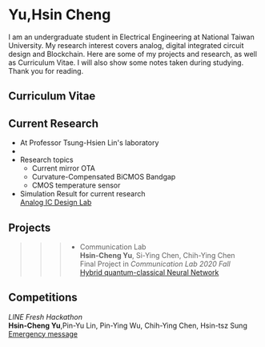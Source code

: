 # Yu,Hsin Cheng
I am an undergraduate student in Electrical Engineering at National Taiwan University. 
My research interest covers analog, digital integrated circuit design and Blockchain.
Here are some of my projects and research, as well as Curriculum Vitae.
I will also show some notes taken during studying.
Thank you for reading.

<!--# Publications
-->

## Curriculum Vitae


## Current Research
* At Professor Tsung-Hsien Lin's laboratory 
* 
* Research topics
  * Current mirror OTA
  * Curvature-Compensated BiCMOS Bandgap
  * CMOS temperature sensor
* Simulation Result for current research<br>
[Analog IC Design Lab](https://github.com/HsinCheng530/Analog-IC-Design-Lab.git)



## Projects
>>>* Communication Lab<br>
**Hsin-Cheng Yu**, Si-Ying Chen, Chih-Ying Chen<br>
Final Project in *Communication Lab 2020 Fall*<br>
[Hybrid quantum-classical Neural Network](https://github.com/HsinCheng530/Communication-Lab.git)


## Competitions
_LINE Fresh Hackathon_<br>
**Hsin-Cheng Yu**,Pin-Yu Lin, Pin-Ying Wu, Chih-Ying Chen, Hsin-tsz Sung<br>
[Emergency message](https://github.com/HsinCheng530/LINE-Fresh-Hackathon.git)


<!--You can use the [editor on GitHub](https://github.com/HsinCheng530/HsinCheng530.github.io/edit/main/README.md) to maintain and preview the content for your website in Markdown files.

Whenever you commit to this repository, GitHub Pages will run [Jekyll](https://jekyllrb.com/) to rebuild the pages in your site, from the content in your Markdown files.

### Markdown
Markdown is a lightweight and easy-to-use syntax for styling your writing. It includes conventions for

```markdown
Syntax highlighted code block
# Header 1
## Header 2
### Header 3

- Bulleted
- List

1. Numbered
2. List

**Bold** and _Italic_ and `Code` text

[Link](url) and ![Image](src)
```

For more details see [GitHub Flavored Markdown](https://guides.github.com/features/mastering-markdown/).

### Jekyll Themes

Your Pages site will use the layout and styles from the Jekyll theme you have selected in your [repository settings](https://github.com/HsinCheng530/HsinCheng530.github.io/settings). The name of this theme is saved in the Jekyll `_config.yml` configuration file.

### Support or Contact

Having trouble with Pages? Check out our [documentation](https://docs.github.com/categories/github-pages-basics/) or [contact support](https://support.github.com/contact) and we’ll help you sort it out.
-->

